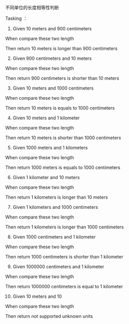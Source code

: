 不同单位的长度相等性判断

Tasking ：

1. Given 10 meters and 900 centimeters

When compare these two length

Then return 10 meters is longer than 900 centimeters

2. Given 900 centimeters and 10 meters

When compare these two length

Then return 900 centimeters is shorter than 10 meters

3. Given 10 meters and 1000 centimeters

When compare these two length

Then return 10 meters is equals to 1000 centimeters

4. Given 10 meters and 1 kilometer

When compare these two length

Then return 10 meters is shorter than 1000 centimeters

5. Given 1000 meters and 1 kilometers

When compare these two length

Then return 1000 meters is equals to 1000 centimeters

6. Given 1 kilometer and 10 meters

When compare these two length

Then return 1 kilometers is longer than 10 meters

7. Given 1 kilometers and 1000 centimeters

When compare these two length

Then return 1 kilometers is longer than 1000 centimeters

8. Given 1000 centimeters and 1 kilometer

When compare these two length

Then return 1000 centimeters is shorter than 1 kilometer

9. Given 1000000 centimeters and 1 kilometer

When compare these two length

Then return 1000000 centimeters is equal to 1 kilometer

10. Given 10 meters and 10

When compare these two length

Then return not supported unknown units